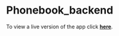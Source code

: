 # Phonebook_backend

To view a live version of the app click [**here**](https://cryptic-hollows-43990.herokuapp.com/).
